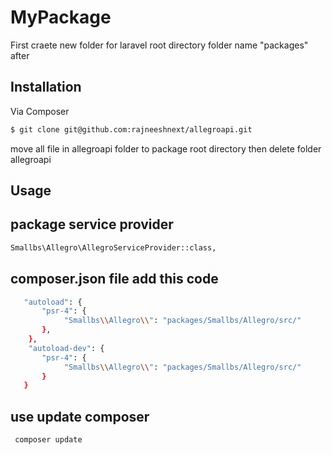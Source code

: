# MyPackage
First craete new folder for laravel root directory folder name "packages" after 

## Installation

Via Composer

``` bash
$ git clone git@github.com:rajneeshnext/allegroapi.git
```
move all file in allegroapi folder to package root directory
then delete folder allegroapi

## Usage

## package service provider
``` bash
Smallbs\Allegro\AllegroServiceProvider::class, 
```

## composer.json file add this code
``` bash
   "autoload": {
       "psr-4": {
            "Smallbs\\Allegro\\": "packages/Smallbs/Allegro/src/"
       },
	},
	"autoload-dev": {
       "psr-4": {
            "Smallbs\\Allegro\\": "packages/Smallbs/Allegro/src/"
       }
   }
```
## use update composer
``` bash
 composer update
```
